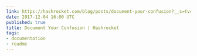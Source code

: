 ```yaml
---
link: https://hashrocket.com/blog/posts/document-your-confusion?__s=tvcbwpb5jii3twkmchsn
date: 2017-12-04 16:00 UTC
published: true
title: Document Your Confusion | Hashrocket
tags:
- documentation
- readme
---
```



